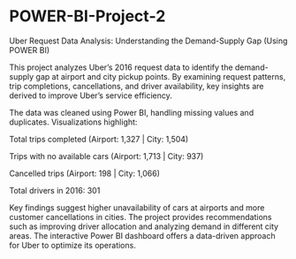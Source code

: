 # POWER-BI-Project-2
Uber Request Data Analysis: Understanding the Demand-Supply Gap (Using POWER BI)

This project analyzes Uber’s 2016 request data to identify the demand-supply gap at airport and city pickup points. By examining request patterns, trip completions, cancellations, and driver availability, key insights are derived to improve Uber’s service efficiency.

The data was cleaned using Power BI, handling missing values and duplicates. Visualizations highlight:

Total trips completed (Airport: 1,327 | City: 1,504)

Trips with no available cars (Airport: 1,713 | City: 937)

Cancelled trips (Airport: 198 | City: 1,066)

Total drivers in 2016: 301

Key findings suggest higher unavailability of cars at airports and more customer cancellations in cities. The project provides recommendations such as improving driver allocation and analyzing demand in different city areas. The interactive Power BI dashboard offers a data-driven approach for Uber to optimize its operations.
